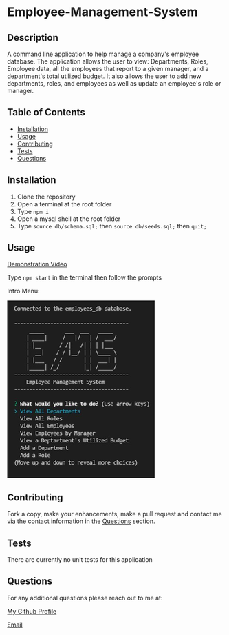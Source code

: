 
# Employee-Management-System

## Description

A command line application to help manage a company's employee database. The application allows the user to view: Departments, Roles, Employee data, all the employees that report to a given manager, and a department's total utilized budget. It also allows the user to add new departments, roles, and employees as well as update an employee's role or manager.

## Table of Contents

- [Installation](#installation)
- [Usage](#usage)
- [Contributing](#contributing)
- [Tests](#tests)
- [Questions](#questions)

## Installation

1. Clone the repository
2. Open a terminal at the root folder
3. Type `npm i`
4. Open a mysql shell at the root folder
5. Type `source db/schema.sql;` then `source db/seeds.sql;` then `quit;`

## Usage

[Demonstration Video](https://drive.google.com/file/d/1SnPjHrLkBnNkWfSVr36kgNF94oEn0KgC/view)

Type `npm start` in the terminal then follow the prompts

Intro Menu:

![Employee Management System](./assets/ems_menu.jpg)

## Contributing

Fork a copy, make your enhancements, make a pull request and contact me via the contact information in the [Questions](#questions) section.

## Tests

There are currently no unit tests for this application

## Questions

For any additional questions please reach out to me at:

[My Github Profile](https://github.com/AdrianCronin)

[Email](mailto:acronindev@gmail.com)

